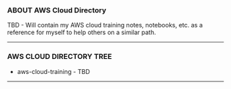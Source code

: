 

### ABOUT AWS Cloud Directory

TBD - Will contain my AWS cloud training notes, notebooks, etc. as a reference for myself to help others on a similar path.

________________________________________

### AWS CLOUD DIRECTORY TREE

- aws-cloud-training - TBD
________________________________________
